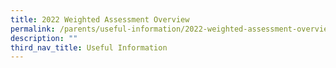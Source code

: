 ```yaml
---
title: 2022 Weighted Assessment Overview
permalink: /parents/useful-information/2022-weighted-assessment-overview/
description: ""
third_nav_title: Useful Information
---
```


